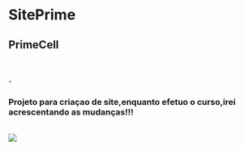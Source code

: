 # SitePrime
<h2>PrimeCell</h2>
<br>
<br>
- <h3>Projeto para criaçao de site,enquanto efetuo o curso,irei acrescentando as mudanças!!!</h3>
<br>
<img src="https://raw.githubusercontent.com/welberma1a/SitePrime/main/img/capa%20readme.PNG">
